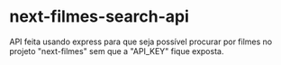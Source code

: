 # next-filmes-search-api

API feita usando express para que seja possível procurar por filmes no projeto "next-filmes" sem que a "API_KEY" fique exposta.
